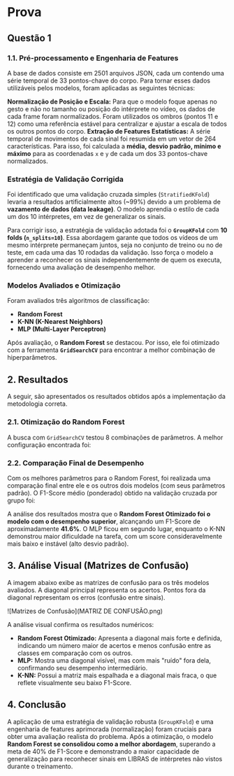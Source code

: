# Prova
## Questão 1

### 1.1. Pré-processamento e Engenharia de Features

A base de dados consiste em 2501 arquivos JSON, cada um contendo uma série temporal de 33 pontos-chave do corpo. Para tornar esses dados utilizáveis pelos modelos, foram aplicadas as seguintes técnicas:

 **Normalização de Posição e Escala:** Para que o modelo foque apenas no gesto e não no tamanho ou posição do intérprete no vídeo, os dados de cada frame foram normalizados. Foram utilizados os ombros (pontos 11 e 12) como uma referência estável para centralizar e ajustar a escala de todos os outros pontos do corpo.
 **Extração de Features Estatísticas:** A série temporal de movimentos de cada sinal foi resumida em um vetor de 264 características. Para isso, foi calculada a **média, desvio padrão, mínimo e máximo** para as coordenadas `x` e `y` de cada um dos 33 pontos-chave normalizados.

### Estratégia de Validação Corrigida

Foi identificado que uma validação cruzada simples (`StratifiedKFold`) levaria a resultados artificialmente altos (~99%) devido a um problema de **vazamento de dados (data leakage)**. O modelo aprendia o estilo de cada um dos 10 intérpretes, em vez de generalizar os sinais.

Para corrigir isso, a estratégia de validação adotada foi o **`GroupKFold`** com **10 folds (`n_splits=10`)**. Essa abordagem garante que todos os vídeos de um mesmo intérprete permaneçam juntos, seja no conjunto de treino ou no de teste, em cada uma das 10 rodadas da validação. Isso força o modelo a aprender a reconhecer os sinais independentemente de quem os executa, fornecendo uma avaliação de desempenho melhor.

### Modelos Avaliados e Otimização

Foram avaliados três algoritmos de classificação:
* **Random Forest**
* **K-NN (K-Nearest Neighbors)**
* **MLP (Multi-Layer Perceptron)**

Após avaliação, o **Random Forest** se destacou. Por isso, ele foi otimizado com a ferramenta **`GridSearchCV`** para encontrar a melhor combinação de hiperparâmetros.

## 2. Resultados

A seguir, são apresentados os resultados obtidos após a implementação da metodologia correta.

### 2.1. Otimização do Random Forest

A busca com `GridSearchCV` testou 8 combinações de parâmetros. A melhor configuração encontrada foi:



### 2.2. Comparação Final de Desempenho

Com os melhores parâmetros para o Random Forest, foi realizada uma comparação final entre ele e os outros dois modelos (com seus parâmetros padrão). O F1-Score médio (ponderado) obtido na validação cruzada por grupo foi:



A análise dos resultados mostra que o **Random Forest Otimizado foi o modelo com o desempenho superior**, alcançando um F1-Score de aproximadamente **41.6%**. O MLP ficou em segundo lugar, enquanto o K-NN demonstrou maior dificuldade na tarefa, com um score consideravelmente mais baixo e instável (alto desvio padrão).

## 3. Análise Visual (Matrizes de Confusão)

A imagem abaixo exibe as matrizes de confusão para os três modelos avaliados. A diagonal principal representa os acertos. Pontos fora da diagonal representam os erros (confusão entre sinais).

![Matrizes de Confusão](MATRIZ DE CONFUSÃO.png)

A análise visual confirma os resultados numéricos:
* **Random Forest Otimizado:** Apresenta a diagonal mais forte e definida, indicando um número maior de acertos e menos confusão entre as classes em comparação com os outros.
* **MLP:** Mostra uma diagonal visível, mas com mais "ruído" fora dela, confirmando seu desempenho intermediário.
* **K-NN:** Possui a matriz mais espalhada e a diagonal mais fraca, o que reflete visualmente seu baixo F1-Score.

## 4. Conclusão

A aplicação de uma estratégia de validação robusta (`GroupKFold`) e uma engenharia de features aprimorada (normalização) foram cruciais para obter uma avaliação realista do problema. Após a otimização, o modelo **Random Forest se consolidou como a melhor abordagem**, superando a meta de 40% de F1-Score e demonstrando a maior capacidade de generalização para reconhecer sinais em LIBRAS de intérpretes não vistos durante o treinamento.